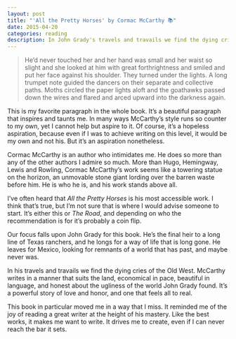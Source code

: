 ```yaml
---
layout: post
title: "'All the Pretty Horses' by Cormac McCarthy 📚"
date: 2015-04-20
categories: reading
description: In John Grady's travels and travails we find the dying cries of the Old West.
---
```

> He’d never touched her and her hand was small and her waist so slight and she looked at him with great forthrightness and smiled and put her face against his shoulder. They turned under the lights. A long trumpet note guided the dancers on their separate and collective paths. Moths circled the paper lights aloft and the goathawks passed down the wires and flared and arced upward into the darkness again.

This is my favorite paragraph in the whole book. It’s a beautiful paragraph that inspires and taunts me. In many ways McCarthy’s style runs so counter to my own, yet I cannot help but aspire to it. Of course, it’s a hopeless aspiration, because even if I was to achieve writing on this level, it would be my own and not his. But it’s an aspiration nonetheless.

Cormac McCarthy is an author who intimidates me. He does so more than any of the other authors I admire so much. More than Hugo, Hemingway, Lewis and Rowling, Cormac McCarthy’s work seems like a towering statue on the horizon, an unmovable stone giant lording over the barren waste before him. He is who he is, and his work stands above all.

I’ve often heard that *All the Pretty Horses* is his most accessible work. I think that’s true, but I’m not sure that is where I would advise someone to start. It’s either this or *The Road*, and depending on who the recommendation is for it’s probably a coin flip.

Our focus falls upon John Grady for this book. He’s the final heir to a long line of Texas ranchers, and he longs for a way of life that is long gone. He leaves for Mexico, looking for remnants of a world that has past, and maybe never was.

In his travels and travails we find the dying cries of the Old West. McCarthy writes in a manner that suits the land, economical in pace, beautiful in language, and honest about the ugliness of the world John Grady found. It’s a powerful story of love and honor, and one that feels all to real.

This book in particular moved me in a way that I miss. It reminded me of the joy of reading a great writer at the height of his mastery. Like the best works, it makes me want to write. It drives me to create, even if I can never reach the bar it sets.
